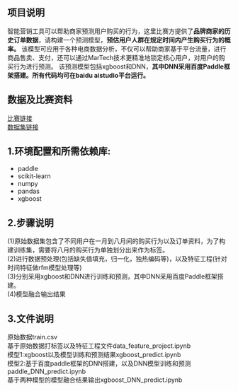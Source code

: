## 项目说明
智能营销工具可以帮助商家预测用户购买的行为，这里比赛方提供了**品牌商家的历史订单数据**，请构建一个预测模型，**预估用户人群在规定时间内产生购买行为的概率。**
该模型可应用于各种电商数据分析，不仅可以帮助商家基于平台流量，进行商品售卖、支付，还可以通过MarTech技术更精准地锁定核心用户，对用户的购买行为进行预测。
该预测模型包括xgboost和DNN，**其中DNN采用百度Paddle框架搭建。所有代码均可在baidu aistudio平台运行。**
## 数据及比赛资料
[比赛链接](https://aistudio.baidu.com/aistudio/competition/detail/21)  
[数据集链接](https://aistudio.baidu.com/aistudio/datasetDetail/19383)
## 1.环境配置和所需依赖库:
* paddle
* scikit-learn
* numpy
* pandas
* xgboost
## 2.步骤说明
(1)原始数据集包含了不同用户在一月到八月间的购买行为以及订单资料，为了构建训练集，需要将八月的购买行为单独划分出来作为标签。  
(2)进行数据预处理(包括缺失值填充，归一化，独热编码等)，以及特征工程(针对时间特征做rfm模型处理等)  
(3)分别采用xgboost和DNN进行训练和预测，其中DNN采用百度Paddle框架搭建。  
(4)模型融合输出结果  
## 3.文件说明
原始数据train.csv  
基于原始数据打标签以及特征工程文件data_feature_project.ipynb  
模型1:xgboost以及模型训练和预测结果xgboost_predict.ipynb  
模型2:基于百度paddle框架的DNN搭建，以及DNN模型训练和预测paddle_DNN_predict.ipynb  
基于两种模型的模型融合结果输出xgboost_DNN_predict.ipynb  

